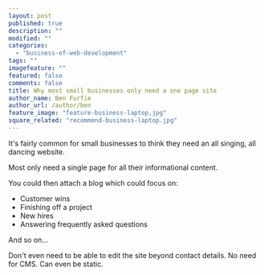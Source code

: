 ```yaml
---
layout: post
published: true
description: ""
modified: ""
categories: 
  - "business-of-web-development"
tags: ""
imagefeature: ""
featured: false
comments: false
title: Why most small businesses only need a one page site
author_name: Ben Furfie
author_url: /author/ben
feature_image: "feature-business-laptop,jpg"
square_related: "recommend-business-laptop.jpg"
---
```





It's fairly common for small businesses to think they need an all singing, all dancing website.

Most only need a single page for all their informational content.

You could then attach a blog which could focus on:  

* Customer wins
* Finishing off a project
* New hires
* Answering frequently asked questions

And so on...

Don't even need to be able to edit the site beyond contact details. No need for CMS. Can even be static.
